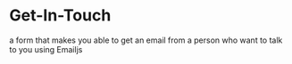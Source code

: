# Get-In-Touch
a form that makes you able to get an email from a person who want to talk to you using Emailjs
